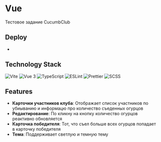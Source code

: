# Vue

Тестовое задание CucumbClub

## Deploy

-

## Technology Stack

![Vite](https://img.shields.io/badge/Vite-646CFF?style=for-the-badge&logo=vite&logoColor=white)
![Vue 3](https://img.shields.io/badge/Vue%203-42b883?style=for-the-badge&logo=vue.js&logoColor=white)
![TypeScript](https://img.shields.io/badge/TypeScript-3178C6?style=for-the-badge&logo=typescript&logoColor=white)
![ESLint](https://img.shields.io/badge/ESLint-4B32C3?style=for-the-badge&logo=eslint&logoColor=white)
![Prettier](https://img.shields.io/badge/Prettier-F7B93E?style=for-the-badge&logo=prettier&logoColor=white)
![SCSS](https://img.shields.io/badge/SCSS-hotpink?logo=sass&logoColor=white)

## Features

- **Карточки участников клуба**: Отображает список участников по убиыванию и информацю про количество съеденных огурцов
- **Редактирование**: По кликну на кнопку количество огурцов реактивно обновляется
- **Карточка победителя**: Тот, что съел больше всех огурцов попадает в карточку победителя
- **Тема**: Поддерживает светлую и темную тему
